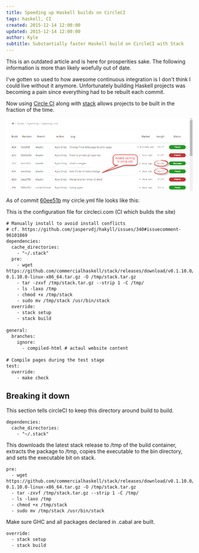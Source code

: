 ```yaml
---
title: Speeding up Haskell builds on CircleCI
tags: haskell, CI
created: 2015-12-14 12:00:00
updated: 2015-12-14 12:00:00
author: Kyle
subtitle: Substantially faster Haskell build on CircleCI with Stack
---
```


<aside>
This is an outdated article and is here for prosperities sake.
The following information is more than likely woefully out of date.
</aside>

I've gotten so used to how awesome continuous integration is I don't think I could live without it anymore.
Unfortunately building Haskell projects was becoming a pain since everything had to be rebuilt each commit.

Now using [Circle CI](https://circleci.com/) along with [stack](http://docs.haskellstack.org/en/stable/README.html) allows projects to be built in the fraction of the time.

![CircleCI speedup](/images/circle-ci-speedup.png)

As of commit [60ee51b](https://github.com/KyleOndy/kyleondy.com/blob/60ee51b606a181e584ef905fde8520d9d1c45d59/circle.yml) my circle.yml file looks like this:


This is the configuration file for circleci.com (CI which builds the site)

    # Manually install to avoid install conflicts
    # cf. https://github.com/jaspervdj/hakyll/issues/340#issuecomment-96101869
    dependencies:
      cache_directories:
        - "~/.stack"
      pre:
        - wget https://github.com/commercialhaskell/stack/releases/download/v0.1.10.0/stack-0.1.10.0-linux-x86_64.tar.gz -O /tmp/stack.tar.gz
        - tar -zxvf /tmp/stack.tar.gz --strip 1 -C /tmp/
        - ls -laxo /tmp
        - chmod +x /tmp/stack
        - sudo mv /tmp/stack /usr/bin/stack
      override:
        - stack setup
        - stack build

    general:
      branches:
        ignore:
          - compiled-html # actaul website content

    # Compile pages during the test stage
    test:
      override:
        - make check


## Breaking it down ##

This section tells circleCI to keep this directory around build to build.


    dependencies:
      cache_directories:
        - "~/.stack"

This downloads the latest stack release to /tmp of the build container, extracts the package to /tmp, copies the executable to the bin directory, and sets the executable bit on stack.


    pre:
      - wget https://github.com/commercialhaskell/stack/releases/download/v0.1.10.0/stack-0.1.10.0-linux-x86_64.tar.gz -O /tmp/stack.tar.gz
      - tar -zxvf /tmp/stack.tar.gz --strip 1 -C /tmp/
      - ls -laxo /tmp
      - chmod +x /tmp/stack
      - sudo mv /tmp/stack /usr/bin/stack

Make sure GHC and all packages declared in .cabal are built.


    override:
      - stack setup
      - stack build

